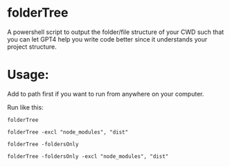 # folderTree
A powershell script to output the folder/file structure of your CWD such that you can let GPT4 help you write code better since it understands your project structure.

# Usage:
Add to path first if you want to run from anywhere on your computer.



Run like this:

```
folderTree

folderTree -excl "node_modules", "dist"

folderTree -foldersOnly

folderTree -foldersOnly -excl "node_modules", "dist"
```